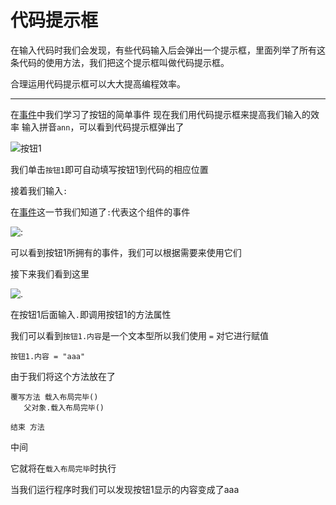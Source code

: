 # 代码提示框

在输入代码时我们会发现，有些代码输入后会弹出一个提示框，里面列举了所有这条代码的使用方法，我们把这个提示框叫做代码提示框。

合理运用代码提示框可以大大提高编程效率。
***

在[事件](http://docs.s5droid.ml/start/event/)中我们学习了按钮的简单事件
现在我们用代码提示框来提高我们输入的效率
输入拼音`ann`，可以看到代码提示框弹出了

![按钮1](https://s1.ax1x.com/2020/07/25/UzoH1A.jpg )

我们单击`按钮1`即可自动填写按钮1到代码的相应位置

接着我们输入`:` 

在[事件](/start/event/)这一节我们知道了`:`代表这个组件的事件

![:](https://s1.ax1x.com/2020/07/25/UzTc4g.jpg)

可以看到按钮1所拥有的事件，我们可以根据需要来使用它们

接下来我们看到这里

![.](https://s1.ax1x.com/2020/07/25/UzXeqs.jpg)

在按钮1后面输入`.`即调用按钮1的方法属性

我们可以看到`按钮1.内容`是一个文本型所以我们使用 `=` 对它进行赋值

```
按钮1.内容 = "aaa"
```

由于我们将这个方法放在了

```
覆写方法 载入布局完毕()
   父对象.载入布局完毕()
 
结束 方法
```

中间

它就将在`载入布局完毕`时执行

当我们运行程序时我们可以发现按钮1显示的内容变成了aaa





<br/>

